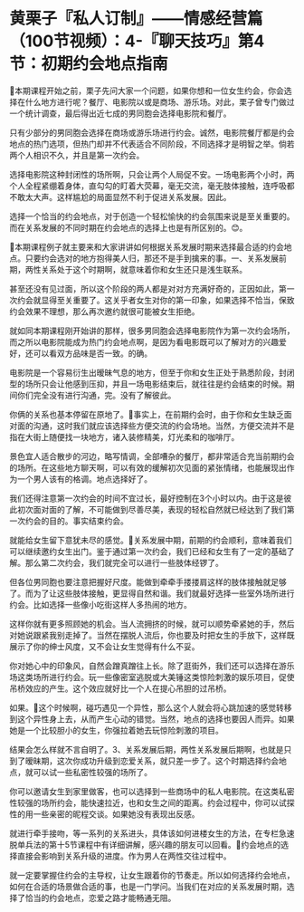 # 黄栗子『私人订制』——情感经营篇（100节视频）：4-『聊天技巧』第4节：初期约会地点指南

🎼本期课程开始之前，栗子先问大家一个问题，如果你想和一位女生约会，你会选择在什么地方进行呢？餐厅、电影院以或是商场、游乐场。对此，栗子曾专门做过一个统计调查，最后得出近七成的男同胞会选择电影院和餐厅。

只有少部分的男同胞会选择在商场或游乐场进行约会。诚然，电影院餐厅都是约会地点的热门选项，但热门却并不代表适合不同阶段，不同选择才是明智之举。倘若两个人相识不久，并且是第一次约会。

选择电影院这种封闭性的场所啊，只会让两个人局促不安。一场电影两个小时，两个人全程紧绷着身体，直勾勾的盯着大荧幕，毫无交流，毫无肢体接触，连呼吸都不敢太大声。这样尴尬的局面显然不利于促进关系发展。因此。

选择一个恰当的约会地点，对于创造一个轻松愉快的约会氛围来说是至关重要的。而在关系发展的不同时期在约会地点的选择上也是有所区别的。😊。

🎼本期课程例子就主要来和大家讲讲如何根据关系发展时期来选择最合适的约会地点。只要约会选对的地方抱得美人归，那还不是手到擒来的事。一、关系发展前期，两性关系处于这个时期啊，就意味着你和女生还只是浅生联系。

甚至还没有见过面，所以这个阶段的两人都是对对方充满好奇的，正因如此，第一次约会就显得至关重要了。这关乎者女生对你的第一印象，如果选择不恰当，保致约会效果不理想，那么再次邀约就很可能被女生拒绝。

就如同本期课程刚开始讲的那样，很多男同胞会选择电影院作为第一次约会场所，而之所以电影院能成为热门约会地点啊，是因为看电影既可以了解对方的兴趣爱好，还可以看双方品味是否一致。的确。

电影院是一个容易衍生出暧昧气息的地方，但至于你和女生正处于熟悉阶段，封闭型的场所只会让他感到压抑，并且一场电影结束后，就往往是约会结束的时候。期间你们完全没有进行沟通，完。没有了解彼此。

你俩的关系也基本停留在原地了。🎼事实上，在前期约会时，由于你和女生缺乏面对面的沟通，这时我们就应该选择些方便交流的约会场地。当然，方便交流并不是指在大街上随便找一块地方，诸入装修精美，灯光柔和的咖啡厅。

景色宜人适合散步的河边，略写情调，全部嘈杂的餐厅，都非常适合充当前期约会的场所。在这些地方聊天啊，可以有效的缓解初次见面的紧张情绪，也能展现出作为一个男人该有的格调。地点选择好了。

我们还得注意第一次约会的时间不宜过长，最好控制在3个小时以内。由于这是彼此初次面对面的了解，不可能做到尽善尽美，表现的轻松自然就已经达到了我们第一次约会的目的。事实结束约会。

就能给女生留下意犹未尽的感觉。🎼关系发展中期，前期的约会顺利，意味着我们可以继续邀约女生出门。鉴于通过第一次约会，我们已经和女生有了一定的基础了解。那么第二次约会，我们就完全可以进行一些肢体经锣了。

但各位男同胞也要注意把握好尺度。能做到牵牵手搂搂肩这样的肢体接触就足够了。而为了让这些肢体接触，更显得自然和谐。我们就最好选择一些室外场所进行约会。比如选择一些像小吃街这样人多热闹的地方。

这样你就有更多照顾她的机会。当人流拥挤的时候，就可以顺势牵紧她的手，然后对她说跟紧我别走掉了。当然在摆脱人流后，你也要及时把女生的手放下，这样既展示了你的绅士风度，又不会让女生觉得有什么不妥。

你对她心中的印象风，自然会蹭真蹭往上长。除了逛街外，我们还可以选择在游乐场这类场所进行约会。玩一些像密室逃脱或大美锤这类惊险刺激的娱乐项目，促使吊桥效应的产生。这个效应就好比一个人在提心吊胆的过吊桥。

如果。🎼这个时候啊，碰巧遇见一个异性，那么这个人就会将心跳加速的感觉转移到这个异性身上去，从而产生心动的错觉。当然，地点的选择也要因人而异。如果她是一个比较胆小的女生，你强拉着她去玩惊险刺激的项目。

结果会怎么样就不言自明了。3、关系发展后期，两性关系发展后期啊，也就是只到了暧昧期，这次你成功升级到恋爱关系，就只差一步了。这个时期选择约会地点，就可以试一些私密性较强的场所了。

你可以邀请女生到家里做客，也可以选择到一些商场中的私人电影院。在这类私密性较强的场所约会，能快速拉近，也和女生之间的距离。约会过程中，你可以试探性的用一些亲密的昵程交谈。如果她没有表现出反感。

就进行牵手接吻，等一系列的关系进头，具体该如何进楼女生的方法，在专栏急速脱单兵法的第十5节课程中有详细讲解，感兴趣的朋友可以回看。🎼约会地点的选择直接会影响到关系升级的进度。作为男人在两性交往过程中。

就一定要掌握住约会的主导权，让女生跟着你的节奏走。所以如何选择约会地点，如何在合适的场景做合适的事，也是一门学问。当我们在对应的关系发展时期，选择了恰当的约会地点，恋爱之路才能畅通无阻。

